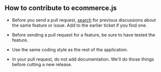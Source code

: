 ## How to contribute to ecommerce.js

* Before you send a pull request, [search](https://github.com/thebergamo/ecommerce.js/issues) for previous discussions about the same feature or issue. Add to the earlier ticket if you find one.

* Before sending a pull request for a feature, be sure to have tested the feature.

* Use the same coding style as the rest of the application.

* In your pull request, do not add documentation. We'll do those things before cutting a new release.